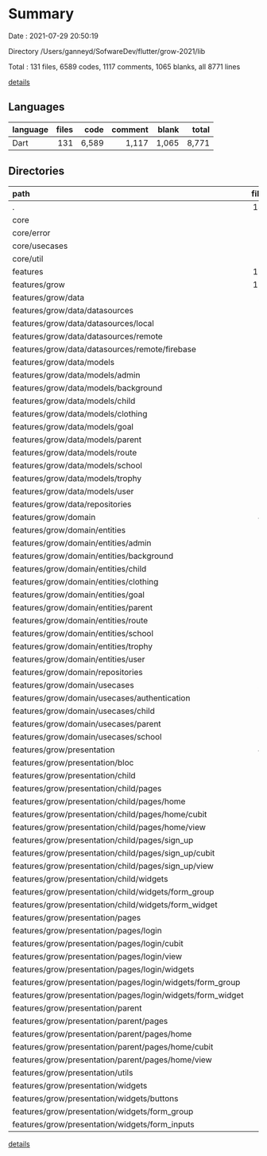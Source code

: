 # Summary

Date : 2021-07-29 20:50:19

Directory /Users/ganneyd/SofwareDev/flutter/grow-2021/lib

Total : 131 files,  6589 codes, 1117 comments, 1065 blanks, all 8771 lines

[details](details.md)

## Languages
| language | files | code | comment | blank | total |
| :--- | ---: | ---: | ---: | ---: | ---: |
| Dart | 131 | 6,589 | 1,117 | 1,065 | 8,771 |

## Directories
| path | files | code | comment | blank | total |
| :--- | ---: | ---: | ---: | ---: | ---: |
| . | 131 | 6,589 | 1,117 | 1,065 | 8,771 |
| core | 12 | 123 | 98 | 41 | 262 |
| core/error | 2 | 61 | 50 | 19 | 130 |
| core/usecases | 1 | 10 | 0 | 4 | 14 |
| core/util | 9 | 52 | 48 | 18 | 118 |
| features | 116 | 6,337 | 1,002 | 1,010 | 8,349 |
| features/grow | 116 | 6,337 | 1,002 | 1,010 | 8,349 |
| features/grow/data | 26 | 1,999 | 226 | 252 | 2,477 |
| features/grow/data/datasources | 3 | 143 | 45 | 20 | 208 |
| features/grow/data/datasources/local | 1 | 0 | 0 | 1 | 1 |
| features/grow/data/datasources/remote | 1 | 141 | 44 | 17 | 202 |
| features/grow/data/datasources/remote/firebase | 1 | 141 | 44 | 17 | 202 |
| features/grow/data/models | 18 | 1,431 | 107 | 175 | 1,713 |
| features/grow/data/models/admin | 1 | 0 | 0 | 1 | 1 |
| features/grow/data/models/background | 1 | 0 | 0 | 1 | 1 |
| features/grow/data/models/child | 3 | 478 | 32 | 48 | 558 |
| features/grow/data/models/clothing | 1 | 0 | 0 | 1 | 1 |
| features/grow/data/models/goal | 1 | 0 | 0 | 1 | 1 |
| features/grow/data/models/parent | 3 | 390 | 32 | 45 | 467 |
| features/grow/data/models/route | 1 | 0 | 0 | 1 | 1 |
| features/grow/data/models/school | 3 | 370 | 23 | 45 | 438 |
| features/grow/data/models/trophy | 1 | 0 | 0 | 1 | 1 |
| features/grow/data/models/user | 2 | 184 | 20 | 30 | 234 |
| features/grow/data/repositories | 5 | 425 | 74 | 57 | 556 |
| features/grow/domain | 44 | 2,073 | 353 | 388 | 2,814 |
| features/grow/domain/entities | 18 | 1,416 | 136 | 219 | 1,771 |
| features/grow/domain/entities/admin | 1 | 10 | 6 | 5 | 21 |
| features/grow/domain/entities/background | 2 | 242 | 15 | 32 | 289 |
| features/grow/domain/entities/child | 1 | 23 | 11 | 11 | 45 |
| features/grow/domain/entities/clothing | 2 | 238 | 15 | 30 | 283 |
| features/grow/domain/entities/goal | 2 | 290 | 14 | 30 | 334 |
| features/grow/domain/entities/parent | 1 | 18 | 9 | 9 | 36 |
| features/grow/domain/entities/route | 2 | 207 | 16 | 30 | 253 |
| features/grow/domain/entities/school | 1 | 17 | 7 | 7 | 31 |
| features/grow/domain/entities/trophy | 3 | 320 | 20 | 48 | 388 |
| features/grow/domain/entities/user | 1 | 26 | 19 | 12 | 57 |
| features/grow/domain/repositories | 4 | 57 | 65 | 26 | 148 |
| features/grow/domain/usecases | 22 | 600 | 152 | 143 | 895 |
| features/grow/domain/usecases/authentication | 2 | 47 | 10 | 11 | 68 |
| features/grow/domain/usecases/child | 9 | 280 | 77 | 64 | 421 |
| features/grow/domain/usecases/parent | 7 | 194 | 52 | 48 | 294 |
| features/grow/domain/usecases/school | 1 | 14 | 3 | 4 | 21 |
| features/grow/presentation | 45 | 2,231 | 420 | 368 | 3,019 |
| features/grow/presentation/bloc | 3 | 115 | 28 | 33 | 176 |
| features/grow/presentation/child | 18 | 1,194 | 158 | 143 | 1,495 |
| features/grow/presentation/child/pages | 14 | 1,013 | 133 | 132 | 1,278 |
| features/grow/presentation/child/pages/home | 6 | 413 | 32 | 54 | 499 |
| features/grow/presentation/child/pages/home/cubit | 3 | 205 | 23 | 40 | 268 |
| features/grow/presentation/child/pages/home/view | 3 | 208 | 9 | 14 | 231 |
| features/grow/presentation/child/pages/sign_up | 8 | 600 | 101 | 78 | 779 |
| features/grow/presentation/child/pages/sign_up/cubit | 3 | 417 | 70 | 61 | 548 |
| features/grow/presentation/child/pages/sign_up/view | 5 | 183 | 31 | 17 | 231 |
| features/grow/presentation/child/widgets | 4 | 181 | 25 | 11 | 217 |
| features/grow/presentation/child/widgets/form_group | 1 | 32 | 17 | 4 | 53 |
| features/grow/presentation/child/widgets/form_widget | 3 | 149 | 8 | 7 | 164 |
| features/grow/presentation/pages | 7 | 293 | 38 | 52 | 383 |
| features/grow/presentation/pages/login | 6 | 281 | 36 | 49 | 366 |
| features/grow/presentation/pages/login/cubit | 3 | 163 | 23 | 39 | 225 |
| features/grow/presentation/pages/login/view | 1 | 57 | 5 | 4 | 66 |
| features/grow/presentation/pages/login/widgets | 2 | 61 | 8 | 6 | 75 |
| features/grow/presentation/pages/login/widgets/form_group | 1 | 8 | 5 | 3 | 16 |
| features/grow/presentation/pages/login/widgets/form_widget | 1 | 53 | 3 | 3 | 59 |
| features/grow/presentation/parent | 4 | 244 | 27 | 43 | 314 |
| features/grow/presentation/parent/pages | 4 | 244 | 27 | 43 | 314 |
| features/grow/presentation/parent/pages/home | 4 | 244 | 27 | 43 | 314 |
| features/grow/presentation/parent/pages/home/cubit | 3 | 188 | 22 | 37 | 247 |
| features/grow/presentation/parent/pages/home/view | 1 | 56 | 5 | 6 | 67 |
| features/grow/presentation/utils | 2 | 6 | 4 | 7 | 17 |
| features/grow/presentation/widgets | 11 | 379 | 165 | 90 | 634 |
| features/grow/presentation/widgets/buttons | 1 | 63 | 7 | 4 | 74 |
| features/grow/presentation/widgets/form_group | 2 | 12 | 5 | 4 | 21 |
| features/grow/presentation/widgets/form_inputs | 4 | 166 | 22 | 22 | 210 |

[details](details.md)